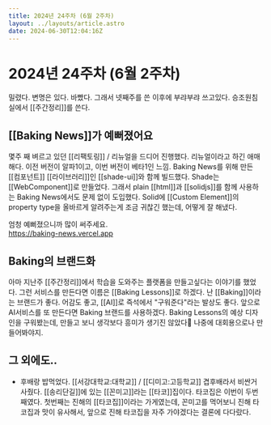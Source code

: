 ```yaml
---
title: 2024년 24주차 (6월 2주차)
layout: ../layouts/article.astro
date: 2024-06-30T12:04:16Z
---
```


# 2024년 24주차 (6월 2주차)

밀렸다. 변명은 있다. 바빴다. 그래서 넷째주를 쓴 이후에 부랴부랴 쓰고있다. 승조원침실에서 [[주간정리]]를 쓴다.

## [[Baking News]]가 예뻐졌어요

몇주 째 벼르고 있던 [[리팩토링]] / 리뉴얼을 드디어 진행했다. 리뉴얼이라고 하긴 애매해다. 이전 버전이 알파1이고, 이번 버전이 베타1인 느낌. Baking News를 위해 만든 [[컴포넌트]] [[라이브러리]]인 [[shade-ui]]와 함께 빌드했다. Shade는 [[WebComponent]]로 만들었다. 그래서 plain [[html]]과 [[solidjs]]를 함께 사용하는 Baking News에서도 문제 없이 도입했다. Solid에 [[Custom Element]]의 property type을 올바르게 알려주는게 조금 귀찮긴 했는데, 어떻게 잘 해냈다.

엄청 예뻐졌으니까 많이 써주세요.   
https://baking-news.vercel.app 

## Baking의 브랜드화

아마 지난주 [[주간정리]]에서 학습을 도와주는 플랫폼을 만들고싶다는 이야기를 했었다. 그런 서비스를 만든다면 이름은 [[Baking Lessons]]로 하겠다. 난 [[Baking]]이라는 브랜드가 좋다. 어감도 좋고, [[AI]]로 즉석에서 "구워준다"라는 발상도 좋다. 앞으로 AI서비스를 또 만든다면 Baking 브랜드를 사용하겠다.
Baking Lessons의 예상 디자인을 구워봤는데, 만들고 보니 생각보다 흥미가 생기진 않았다🥲 나중에 대회용으로나 만들어봐야지.

## 그 외에도..

- 후배랑 밥먹었다. [[서강대학교:대학교]] / [[디미고:고등학교]] 겹후배라서 비싼거 사줬다. [[송리단길]]에 있는 [[꼰미고]]라는 [[타코]]집이다. 타코집은 이번이 두번째였다. 첫번째는 진해의 [[타코집]]이라는 가게였는데, 꼰미고를 먹어보니 진해 타코집과 맛이 유사해서, 앞으로 진해 타코집을 자주 가야겠다는 결론에 다다랐다.